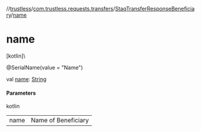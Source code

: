 //[trustless](../../../index.md)/[com.trustless.requests.transfers](../index.md)/[StaqTransferResponseBeneficiary](index.md)/[name](name.md)

# name

[kotlin]\

@SerialName(value = &quot;Name&quot;)

val [name](name.md): [String](https://kotlinlang.org/api/latest/jvm/stdlib/kotlin/-string/index.html)

#### Parameters

kotlin

| | |
|---|---|
| name | Name of Beneficiary |
